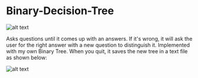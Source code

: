 # Binary-Decision-Tree
![alt text](https://github.com/InsaneBepis/Binary-Decision-Tree/blob/master/binary%20tree.PNG)

Asks questions until it comes up with an answers. If it's wrong, it will ask the user for the right answer with a new question to distinguish it. Implemented with my own Binary Tree. When you quit, it saves the new tree in a text file as shown below:

![alt text](https://github.com/InsaneBepis/Binary-Decision-Tree/blob/master/binary%20tree%20save.PNG)








<level of node> <direction of node> <node element>
